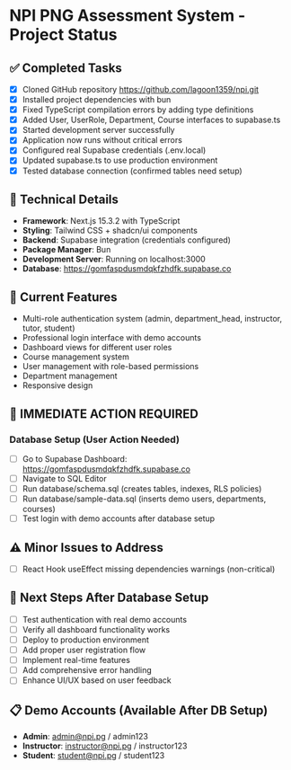 # NPI PNG Assessment System - Project Status

## ✅ Completed Tasks
- [x] Cloned GitHub repository https://github.com/lagoon1359/npi.git
- [x] Installed project dependencies with bun
- [x] Fixed TypeScript compilation errors by adding type definitions
- [x] Added User, UserRole, Department, Course interfaces to supabase.ts
- [x] Started development server successfully
- [x] Application now runs without critical errors
- [x] Configured real Supabase credentials (.env.local)
- [x] Updated supabase.ts to use production environment
- [x] Tested database connection (confirmed tables need setup)

## 🔧 Technical Details
- **Framework**: Next.js 15.3.2 with TypeScript
- **Styling**: Tailwind CSS + shadcn/ui components
- **Backend**: Supabase integration (credentials configured)
- **Package Manager**: Bun
- **Development Server**: Running on localhost:3000
- **Database**: https://gomfaspdusmdqkfzhdfk.supabase.co

## 🎯 Current Features
- Multi-role authentication system (admin, department_head, instructor, tutor, student)
- Professional login interface with demo accounts
- Dashboard views for different user roles
- Course management system
- User management with role-based permissions
- Department management
- Responsive design

## 🚨 IMMEDIATE ACTION REQUIRED
### Database Setup (User Action Needed)
- [ ] Go to Supabase Dashboard: https://gomfaspdusmdqkfzhdfk.supabase.co
- [ ] Navigate to SQL Editor
- [ ] Run database/schema.sql (creates tables, indexes, RLS policies)
- [ ] Run database/sample-data.sql (inserts demo users, departments, courses)
- [ ] Test login with demo accounts after database setup

## ⚠️ Minor Issues to Address
- [ ] React Hook useEffect missing dependencies warnings (non-critical)

## 🚀 Next Steps After Database Setup
- [ ] Test authentication with real demo accounts
- [ ] Verify all dashboard functionality works
- [ ] Deploy to production environment
- [ ] Add proper user registration flow
- [ ] Implement real-time features
- [ ] Add comprehensive error handling
- [ ] Enhance UI/UX based on user feedback

## 📋 Demo Accounts (Available After DB Setup)
- **Admin**: admin@npi.pg / admin123
- **Instructor**: instructor@npi.pg / instructor123
- **Student**: student@npi.pg / student123
